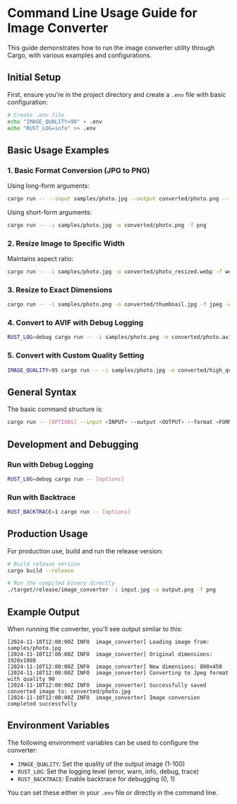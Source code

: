 # Command Line Usage Guide for Image Converter

This guide demonstrates how to run the image converter utility through Cargo, with various examples and configurations.

## Initial Setup

First, ensure you're in the project directory and create a `.env` file with basic configuration:

```bash
# Create .env file
echo "IMAGE_QUALITY=90" > .env
echo "RUST_LOG=info" >> .env
```

## Basic Usage Examples

### 1. Basic Format Conversion (JPG to PNG)
Using long-form arguments:
```bash
cargo run -- --input samples/photo.jpg --output converted/photo.png --format png
```

Using short-form arguments:
```bash
cargo run -- -i samples/photo.jpg -o converted/photo.png -f png
```

### 2. Resize Image to Specific Width
Maintains aspect ratio:
```bash
cargo run -- -i samples/photo.jpg -o converted/photo_resized.webp -f webp -w 800
```

### 3. Resize to Exact Dimensions
```bash
cargo run -- -i samples/photo.png -o converted/thumbnail.jpg -f jpeg -w 300 -H 200
```

### 4. Convert to AVIF with Debug Logging
```bash
RUST_LOG=debug cargo run -- -i samples/photo.png -o converted/photo.avif -f avif
```

### 5. Convert with Custom Quality Setting
```bash
IMAGE_QUALITY=95 cargo run -- -i samples/photo.jpg -o converted/high_quality.jpg -f jpeg
```

## General Syntax

The basic command structure is:
```bash
cargo run -- [OPTIONS] --input <INPUT> --output <OUTPUT> --format <FORMAT> --width <WIDTH> --height <HEIGHT>
```

## Development and Debugging

### Run with Debug Logging
```bash
RUST_LOG=debug cargo run -- [options]
```

### Run with Backtrace
```bash
RUST_BACKTRACE=1 cargo run -- [options]
```

## Production Usage

For production use, build and run the release version:

```bash
# Build release version
cargo build --release

# Run the compiled binary directly
./target/release/image_converter -i input.jpg -o output.png -f png
```

## Example Output

When running the converter, you'll see output similar to this:
```
[2024-11-10T12:00:00Z INFO  image_converter] Loading image from: samples/photo.jpg
[2024-11-10T12:00:00Z INFO  image_converter] Original dimensions: 1920x1080
[2024-11-10T12:00:00Z INFO  image_converter] New dimensions: 800x450
[2024-11-10T12:00:00Z INFO  image_converter] Converting to Jpeg format with quality 90
[2024-11-10T12:00:00Z INFO  image_converter] Successfully saved converted image to: converted/photo.jpg
[2024-11-10T12:00:00Z INFO  image_converter] Image conversion completed successfully
```

## Environment Variables

The following environment variables can be used to configure the converter:

- `IMAGE_QUALITY`: Set the quality of the output image (1-100)
- `RUST_LOG`: Set the logging level (error, warn, info, debug, trace)
- `RUST_BACKTRACE`: Enable backtrace for debugging (0, 1)

You can set these either in your `.env` file or directly in the command line.

